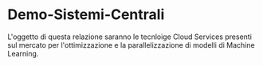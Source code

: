 # Demo-Sistemi-Centrali
L'oggetto di questa relazione saranno le tecnloige Cloud Services presenti sul mercato per l'ottimizzazione e la parallelizzazione di modelli di Machine Learning.   
